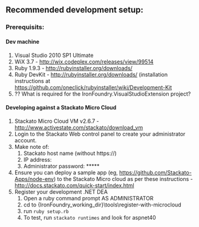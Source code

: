 ## Recommended development setup:

### Prerequisits:

#### Dev machine
1.  Visual Studio 2010 SP1 Ultimate
1.  WiX 3.7 - http://wix.codeplex.com/releases/view/99514
1.  Ruby 1.9.3 - http://rubyinstaller.org/downloads/
1.  Ruby DevKit - http://rubyinstaller.org/downloads/ (installation instructions at https://github.com/oneclick/rubyinstaller/wiki/Development-Kit
1.  ?? What is required for the IronFoundry.VisualStudioExtension project?

#### Developing against a Stackato Micro Cloud
1. Stackato Micro Cloud VM v2.6.7 - http://www.activestate.com/stackato/download_vm
1. Login to the Stackato Web control panel to create your administrator account.
1. Make note of:
	1. Stackato host name (without https://)
	1. IP address: 
	1. Administrator password: *****
1. Ensure you can deploy a sample app (eg, https://github.com/Stackato-Apps/node-env) to the Stackato Micro cloud 
as per these instructions - http://docs.stackato.com/quick-start/index.html
1. Register your development .NET DEA
	1. Open a ruby command prompt AS ADMINISTRATOR
	1. cd to {IronFoundry_working_dir}\tools\register-with-microcloud
	1. run ```ruby setup.rb```
	1.  To test, run ```stackato runtimes``` and look for aspnet40


